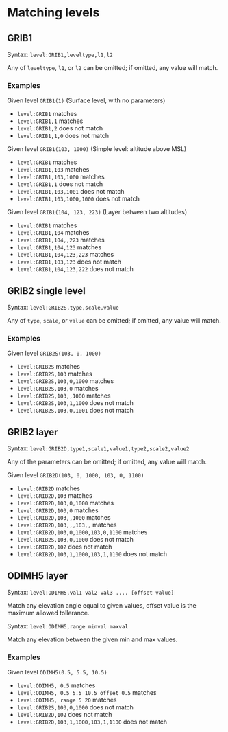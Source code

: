 # Matching levels

## GRIB1

Syntax: `level:GRIB1,leveltype,l1,l2`

Any of `leveltype`, `l1`, or `l2` can be omitted; if omitted, any value will
match.

### Examples

Given level `GRIB1(1)` (Surface level, with no parameters)

* `level:GRIB1` matches
* `level:GRIB1,1` matches
* `level:GRIB1,2` does not match
* `level:GRIB1,1,0` does not match

Given level `GRIB1(103, 1000)` (Simple level: altitude above MSL)

* `level:GRIB1` matches
* `level:GRIB1,103` matches
* `level:GRIB1,103,1000` matches
* `level:GRIB1,1` does not match
* `level:GRIB1,103,1001` does not match
* `level:GRIB1,103,1000,1000` does not match

Given level `GRIB1(104, 123, 223)` (Layer between two altitudes)

* `level:GRIB1` matches
* `level:GRIB1,104` matches
* `level:GRIB1,104,,223` matches
* `level:GRIB1,104,123` matches
* `level:GRIB1,104,123,223` matches
* `level:GRIB1,103,123` does not match
* `level:GRIB1,104,123,222` does not match

## GRIB2 single level

Syntax: `level:GRIB2S,type,scale,value`

Any of `type`, `scale`, or `value` can be omitted; if omitted, any value will
match.


### Examples

Given level `GRIB2S(103, 0, 1000)`

* `level:GRIB2S` matches
* `level:GRIB2S,103` matches
* `level:GRIB2S,103,0,1000` matches
* `level:GRIB2S,103,0` matches
* `level:GRIB2S,103,,1000` matches
* `level:GRIB2S,103,1,1000` does not match
* `level:GRIB2S,103,0,1001` does not match


## GRIB2 layer

Syntax: `level:GRIB2D,type1,scale1,value1,type2,scale2,value2`

Any of the parameters can be omitted; if omitted, any value will match.

Given level `GRIB2D(103, 0, 1000, 103, 0, 1100)`

* `level:GRIB2D` matches
* `level:GRIB2D,103` matches
* `level:GRIB2D,103,0,1000` matches
* `level:GRIB2D,103,0` matches
* `level:GRIB2D,103,,1000` matches
* `level:GRIB2D,103,,,103,,` matches
* `level:GRIB2D,103,0,1000,103,0,1100` matches
* `level:GRIB2S,103,0,1000` does not match
* `level:GRIB2D,102` does not match
* `level:GRIB2D,103,1,1000,103,1,1100` does not match


## ODIMH5 layer

Syntax: `level:ODIMH5,val1 val2 val3 .... [offset value]`

Match any elevation angle equal to given values, offset value is the maximum
allowed tollerance.

Syntax: `level:ODIMH5,range minval maxval`

Match any elevation between the given min and max values.

### Examples

Given level `ODIMH5(0.5, 5.5, 10.5)`

* `level:ODIMH5, 0.5` matches
* `level:ODIMH5, 0.5 5.5 10.5 offset 0.5` matches
* `level:ODIMH5, range 5 20` matches
* `level:GRIB2S,103,0,1000` does not match
* `level:GRIB2D,102` does not match
* `level:GRIB2D,103,1,1000,103,1,1100` does not match

[//]: # (matched: 25, not matched: 15)
